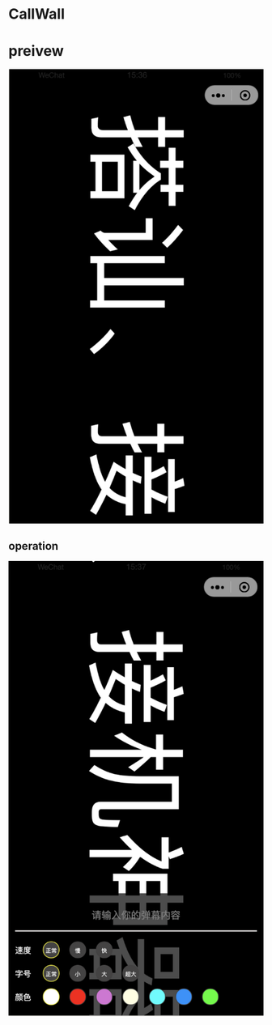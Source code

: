 # CallWall
# preivew
![](https://github.com/chengheai/review-demo-image/blob/master/WX20200221-153718@2x.png?raw=true)
## operation
![](https://github.com/chengheai/review-demo-image/blob/master/WX20200221-153745@2x.png?raw=true)
